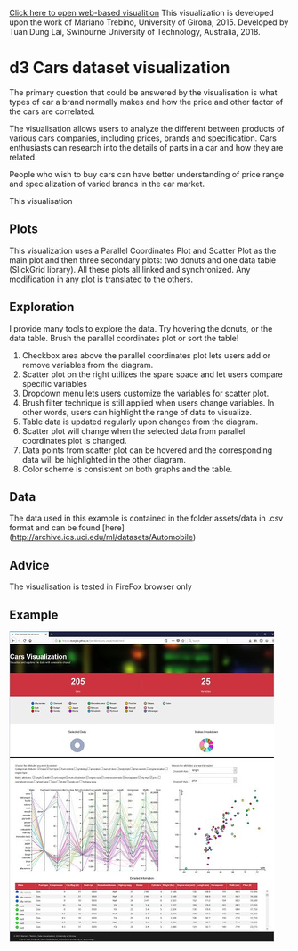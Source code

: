[Click here to open web-based visualition](https://dunglai.github.io/SwinWork/cars-visual/index.html)
This visualization is developed upon the work of Mariano Trebino, University of Girona, 2015.
Developed by Tuan Dung Lai, Swinburne University of Technology, Australia, 2018.

# d3 Cars dataset visualization

The primary question that could be answered by the visualisation is what types of car a brand normally makes and how the price and other factor of the cars are correlated. 

The visualisation allows users to analyze the different between products of various cars companies, including prices, brands and specification. Cars enthusiasts can research into the details of parts in a car and how they are related.

People who wish to buy cars can have better understanding of price range and specialization of varied brands in the car market. 

This visualisation 

## Plots

This visualization uses a Parallel Coordinates Plot and Scatter Plot as the main plot and then three secondary plots: two donuts and one data table (SlickGrid library). All these plots all linked and synchronized. Any modification in any plot is translated to the others.

## Exploration

I provide many tools to explore the data. Try hovering the donuts, or the data table. Brush the parallel coordinates plot or sort the table!

1.	Checkbox area above the parallel coordinates plot lets users add or remove variables from the diagram.
2.	Scatter plot on the right utilizes the spare space and let users compare specific variables
3.	Dropdown menu lets users customize the variables for scatter plot.
4.	Brush filter technique is still applied when users change variables. In other words, users can highlight the range of data to visualize.
5.	Table data is updated regularly upon changes from the diagram.
6.	Scatter plot will change when the selected data from parallel coordinates plot is changed.
7.	Data points from scatter plot can be hovered and the corresponding data will be highlighted in the other diagram.
8.	Color scheme is consistent on both graphs and the table.

## Data

The data used in this example is contained in the folder assets/data in .csv format and can be found [here] (http://archive.ics.uci.edu/ml/datasets/Automobile) 

## Advice

The visualisation is tested in FireFox browser only

## Example

![Example of the visualization](https://github.com/DungLai/dunglai.github.io/blob/master/SwinWork/cars-visual/example_vis.png)
